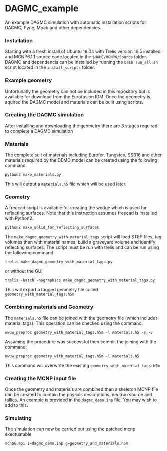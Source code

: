 # DAGMC_example

An example DAGMC simulation with automatic installation scripts for DAGMC, Pyne, Moab and other dependencies.

### Installation
  Starting with a fresh install of Ubuntu 18.04 with Trelis version 16.5 installed and MCNP6.1.1 source code located in the ```$HOME/MCNP6/Source``` folder. DAGMC and dependencis can be installed by running the ```bash run_all.sh``` script located in the ```install_scripts``` folder.

### Example geometry
  Unfortunatly the geometry can not be included in this repository but is available for download from the Eurofusion IDM. Once the geometry is aquired the DAGMC model and materials can be built using scripts.

### Creating the DAGMC simulation
  After installing and downloading the geometry there are 3 stages required to complete a DAGMC simulation

### Materials

  The complete suit of materials including Eurofer, Tungsten, SS316 and other materials required by the DEMO model can be created using the following command.

  ```python3 make_materials.py```

  This will output a ```materials.h5``` file which will be used later.

### Geometry

  A freecad script is available for creating the wedge which is used for reflecting surfaces. Note that this instruction assumes freecad is installed with Python2.

  ```python2 make_solid_for_reflecting_surfaces```

  The ```make_dagmc_geometry_with_material_tags``` script will load STEP files, tag volumes then with material names, build a graveyard volume and identify reflecting surfaces. The script must be run with trelis and can be run using the following command.

  ```trelis make_dagmc_geometry_with_material_tags.py```

  or without the GUI

  ```trelis -batch -nographics make_dagmc_geometry_with_material_tags.py```

  This will export a tagged geometry file called ```geometry_with_material_tags.h5m```

### Combining materials and Geometry

  The ```materials.h5``` file can be joined with the geometry file (which includes material tags). This operation can be checked using the command:

  ```uwuw_preproc geometry_with_material_tags.h5m -l materials.h5 -s -v```

  Assuming the procedure was successful then commit the joining with the command:

  ```uwuw_preproc geometry_with_material_tags.h5m -l materials.h5```

  This command will overwrite the existing ```geometry_with_material_tags.h5m```

### Creating the MCNP input file

   Once the geometry and materials are combined then a skeleton MCNP file can be created to contain the physics descriptions, neutron source and tallies. An example is provided in the ```dagmc_demo.inp``` file. You may wish to add to this.

### Simulating

  The simulation can now be carried out using the patched mcnp exectuatable

  ```mcnp6.mpi i=dagmc_demo.inp g=geometry_and_materials.h5m```
